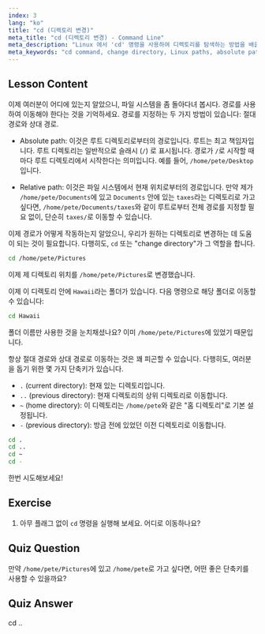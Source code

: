 ```yaml
---
index: 3
lang: "ko"
title: "cd (디렉토리 변경)"
meta_title: "cd (디렉토리 변경) - Command Line"
meta_description: "Linux 에서 'cd' 명령을 사용하여 디렉토리를 탐색하는 방법을 배웁니다. 절대 경로, 상대 경로 및 유용한 단축키를 이해합니다. Linux 여정을 시작하세요!"
meta_keywords: "cd command, change directory, Linux paths, absolute path, relative path, Linux tutorial, beginner Linux, Linux navigation"
---
```


## Lesson Content

이제 여러분이 어디에 있는지 알았으니, 파일 시스템을 좀 돌아다녀 봅시다. 경로를 사용하여 이동해야 한다는 것을 기억하세요. 경로를 지정하는 두 가지 방법이 있습니다: 절대 경로와 상대 경로.

- Absolute path: 이것은 루트 디렉토리로부터의 경로입니다. 루트는 최고 책임자입니다. 루트 디렉토리는 일반적으로 슬래시 (`/`) 로 표시됩니다. 경로가 `/`로 시작할 때마다 루트 디렉토리에서 시작한다는 의미입니다. 예를 들어, `/home/pete/Desktop`입니다.

- Relative path: 이것은 파일 시스템에서 현재 위치로부터의 경로입니다. 만약 제가 `/home/pete/Documents`에 있고 `Documents` 안에 있는 `taxes`라는 디렉토리로 가고 싶다면, `/home/pete/Documents/taxes`와 같이 루트로부터 전체 경로를 지정할 필요 없이, 단순히 `taxes/`로 이동할 수 있습니다.

이제 경로가 어떻게 작동하는지 알았으니, 우리가 원하는 디렉토리로 변경하는 데 도움이 되는 것이 필요합니다. 다행히도, `cd` 또는 "change directory"가 그 역할을 합니다.

```bash
cd /home/pete/Pictures
```

이제 제 디렉토리 위치를 `/home/pete/Pictures`로 변경했습니다.

이제 이 디렉토리 안에 `Hawaii`라는 폴더가 있습니다. 다음 명령으로 해당 폴더로 이동할 수 있습니다:

```bash
cd Hawaii
```

폴더 이름만 사용한 것을 눈치채셨나요? 이미 `/home/pete/Pictures`에 있었기 때문입니다.

항상 절대 경로와 상대 경로로 이동하는 것은 꽤 피곤할 수 있습니다. 다행히도, 여러분을 돕기 위한 몇 가지 단축키가 있습니다.

- `.` (current directory): 현재 있는 디렉토리입니다.
- `..` (previous directory): 현재 디렉토리의 상위 디렉토리로 이동합니다.
- `~` (home directory): 이 디렉토리는 `/home/pete`와 같은 "홈 디렉토리"로 기본 설정됩니다.
- `-` (previous directory): 방금 전에 있었던 이전 디렉토리로 이동합니다.

```bash
cd .
cd ..
cd ~
cd -
```

한번 시도해보세요!

## Exercise

1. 아무 플래그 없이 `cd` 명령을 실행해 보세요. 어디로 이동하나요?

## Quiz Question

만약 `/home/pete/Pictures`에 있고 `/home/pete`로 가고 싶다면, 어떤 좋은 단축키를 사용할 수 있을까요?

## Quiz Answer

cd ..
